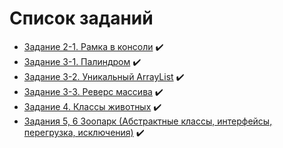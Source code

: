 # Список заданий
* [Задание 2-1. Рамка в консоли](/src/ru/home_work/work_2/PrintBorderedMessage.java) :heavy_check_mark:
* [Задание 3-1. Палиндром](/src/ru/home_work/work_3/Palindrome.java) :heavy_check_mark:
* [Задание 3-2. Уникальный ArrayList](/src/ru/home_work/work_3/ArrayListFilter.java) :heavy_check_mark:
* [Задание 3-3. Реверс массива](/src/ru/home_work/work_3/ArrayReverse.java) :heavy_check_mark:
* [Задание 4.   Классы животных](/src/ru/home_work/work_4/zoo) :heavy_check_mark:
* [Задания 5, 6 Зоопарк (Абстрактные классы, интерфейсы, перегрузка, исключения)](/src/ru/home_work/work_5_6/zoo) :heavy_check_mark: